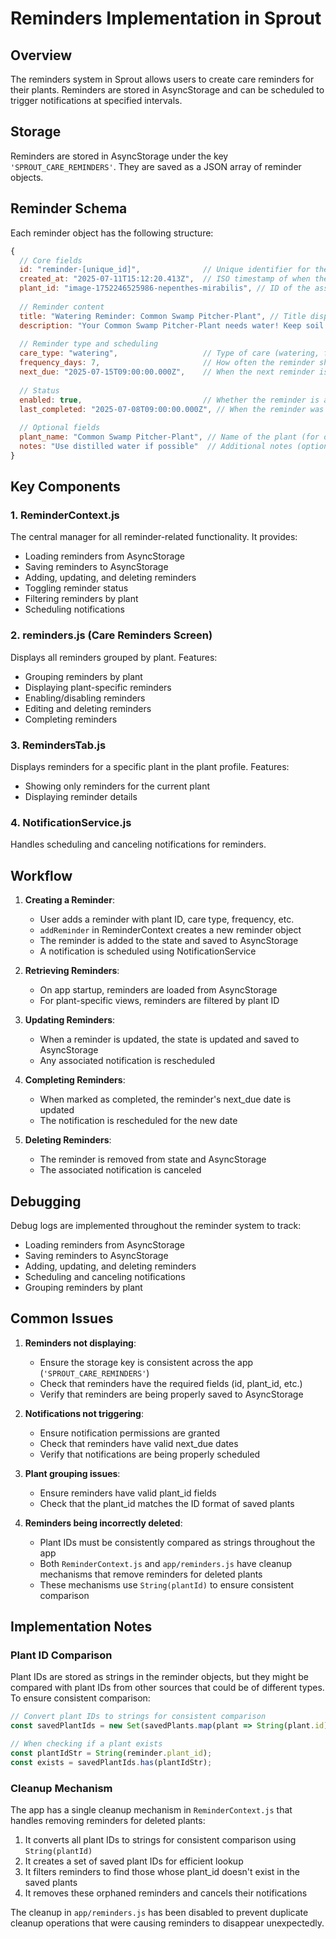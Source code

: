 # Reminders Implementation in Sprout

## Overview
The reminders system in Sprout allows users to create care reminders for their plants. Reminders are stored in AsyncStorage and can be scheduled to trigger notifications at specified intervals.

## Storage
Reminders are stored in AsyncStorage under the key `'SPROUT_CARE_REMINDERS'`. They are saved as a JSON array of reminder objects.

## Reminder Schema

Each reminder object has the following structure:

```javascript
{
  // Core fields
  id: "reminder-[unique_id]",              // Unique identifier for the reminder
  created_at: "2025-07-11T15:12:20.413Z",  // ISO timestamp of when the reminder was created
  plant_id: "image-1752246525986-nepenthes-mirabilis", // ID of the associated plant
  
  // Reminder content
  title: "Watering Reminder: Common Swamp Pitcher-Plant", // Title displayed in notifications and UI
  description: "Your Common Swamp Pitcher-Plant needs water! Keep soil moist but not soggy.", // Detailed instructions
  
  // Reminder type and scheduling
  care_type: "watering",                   // Type of care (watering, fertilizing, pruning, etc.)
  frequency_days: 7,                       // How often the reminder should repeat (in days)
  next_due: "2025-07-15T09:00:00.000Z",    // When the next reminder is due (ISO timestamp)
  
  // Status
  enabled: true,                           // Whether the reminder is active
  last_completed: "2025-07-08T09:00:00.000Z", // When the reminder was last marked as completed (optional)
  
  // Optional fields
  plant_name: "Common Swamp Pitcher-Plant", // Name of the plant (for display purposes)
  notes: "Use distilled water if possible"  // Additional notes (optional)
}
```

## Key Components

### 1. ReminderContext.js
The central manager for all reminder-related functionality. It provides:
- Loading reminders from AsyncStorage
- Saving reminders to AsyncStorage
- Adding, updating, and deleting reminders
- Toggling reminder status
- Filtering reminders by plant
- Scheduling notifications

### 2. reminders.js (Care Reminders Screen)
Displays all reminders grouped by plant. Features:
- Grouping reminders by plant
- Displaying plant-specific reminders
- Enabling/disabling reminders
- Editing and deleting reminders
- Completing reminders

### 3. RemindersTab.js
Displays reminders for a specific plant in the plant profile. Features:
- Showing only reminders for the current plant
- Displaying reminder details

### 4. NotificationService.js
Handles scheduling and canceling notifications for reminders.

## Workflow

1. **Creating a Reminder**:
   - User adds a reminder with plant ID, care type, frequency, etc.
   - `addReminder` in ReminderContext creates a new reminder object
   - The reminder is added to the state and saved to AsyncStorage
   - A notification is scheduled using NotificationService

2. **Retrieving Reminders**:
   - On app startup, reminders are loaded from AsyncStorage
   - For plant-specific views, reminders are filtered by plant ID

3. **Updating Reminders**:
   - When a reminder is updated, the state is updated and saved to AsyncStorage
   - Any associated notification is rescheduled

4. **Completing Reminders**:
   - When marked as completed, the reminder's next_due date is updated
   - The notification is rescheduled for the new date

5. **Deleting Reminders**:
   - The reminder is removed from state and AsyncStorage
   - The associated notification is canceled

## Debugging

Debug logs are implemented throughout the reminder system to track:
- Loading reminders from AsyncStorage
- Saving reminders to AsyncStorage
- Adding, updating, and deleting reminders
- Scheduling and canceling notifications
- Grouping reminders by plant

## Common Issues

1. **Reminders not displaying**: 
   - Ensure the storage key is consistent across the app (`'SPROUT_CARE_REMINDERS'`)
   - Check that reminders have the required fields (id, plant_id, etc.)
   - Verify that reminders are being properly saved to AsyncStorage

2. **Notifications not triggering**:
   - Ensure notification permissions are granted
   - Check that reminders have valid next_due dates
   - Verify that notifications are being properly scheduled

3. **Plant grouping issues**:
   - Ensure reminders have valid plant_id fields
   - Check that the plant_id matches the ID format of saved plants

4. **Reminders being incorrectly deleted**:
   - Plant IDs must be consistently compared as strings throughout the app
   - Both `ReminderContext.js` and `app/reminders.js` have cleanup mechanisms that remove reminders for deleted plants
   - These mechanisms use `String(plantId)` to ensure consistent comparison

## Implementation Notes

### Plant ID Comparison

Plant IDs are stored as strings in the reminder objects, but they might be compared with plant IDs from other sources that could be of different types. To ensure consistent comparison:

```javascript
// Convert plant IDs to strings for consistent comparison
const savedPlantIds = new Set(savedPlants.map(plant => String(plant.id)));

// When checking if a plant exists
const plantIdStr = String(reminder.plant_id);
const exists = savedPlantIds.has(plantIdStr);
```

### Cleanup Mechanism

The app has a single cleanup mechanism in `ReminderContext.js` that handles removing reminders for deleted plants:

1. It converts all plant IDs to strings for consistent comparison using `String(plantId)`
2. It creates a set of saved plant IDs for efficient lookup
3. It filters reminders to find those whose plant_id doesn't exist in the saved plants
4. It removes these orphaned reminders and cancels their notifications

The cleanup in `app/reminders.js` has been disabled to prevent duplicate cleanup operations that were causing reminders to disappear unexpectedly.
